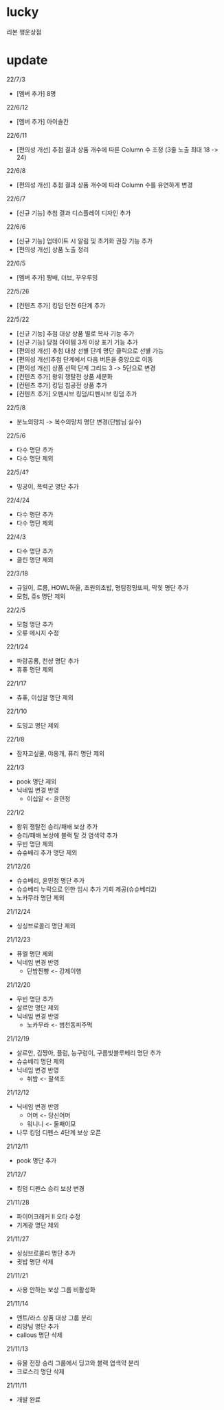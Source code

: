 # lucky

리본 행운상점

# update

22/7/3

- [멤버 추가] 8명

22/6/12

- [멤버 추가] 아이솔칸

22/6/11

- [편의성 개선] 추첨 결과 상품 개수에 따른 Column 수 조정 (3줄 노출 최대 18 -> 24)

22/6/8

- [편의성 개선] 추첨 결과 상품 개수에 따라 Column 수를 유연하게 변경

22/6/7

- [신규 기능] 추첨 결과 디스플레이 디자인 추가

22/6/6

- [신규 기능] 업데이트 시 알림 및 초기화 권장 기능 추가
- [편의성 개선] 상품 노출 정리

22/6/5

- [멤버 추가] 짱배, 더브, 꾸우루밍

22/5/26

- [컨텐츠 추가] 킹덤 던전 6단계 추가

22/5/22

- [신규 기능] 추첨 대상 상품 별로 복사 기능 추가
- [신규 기능] 당첨 아이템 3개 이상 표기 기능 추가
- [편의성 개선] 추첨 대상 선별 단계 명단 클릭으로 선별 가능
- [편의성 개선]추첨 단계에서 다음 버튼을 중앙으로 이동
- [편의성 개선] 상품 선택 단계 그리드 3 -> 5단으로 변경
- [컨텐츠 추가] 왕위 쟁탈전 상품 세분화
- [컨텐츠 추가] 킹덤 침공전 상품 추가
- [컨텐츠 추가] 오펜시브 킹덤/디펜시브 킹덤 추가

22/5/8

- 분노의망치 -> 복수의망치 명단 변경(단밤님 실수)

22/5/6

- 다수 명단 추가
- 다수 명단 제외

22/5/4?

- 밍공이, 폭력군 명단 추가

22/4/24

- 다수 명단 추가
- 다수 명단 제외

22/4/3

- 다수 명단 추가
- 클린 명단 제외

22/3/18

- 규일이, 르릉, HOWL하울, 초원의초밥, 명탐정밍또찌, 막힛 명단 추가
- 모험, 쥬s 명단 제외

22/2/5

- 모험 명단 추가
- 오류 메시지 수정

22/1/24

- 파랑공룡, 천샹 명단 추가
- 휴퓨 명단 제외

22/1/17

- 츄퓨, 이십알 명단 제외

22/1/10

- 도밍고 명단 제외

22/1/8

- 잠자고싶쿨, 야옹개, 퓨리 명단 제외

22/1/3

- pook 명단 제외
- 닉네임 변경 반영
  - 이십알 <- 윤민정

22/1/2

- 왕위 쟁탈전 승리/패배 보상 추가
- 승리/패배 보상에 블랙 탈 것 염색약 추가
- 무빈 명단 제외
- 슈슈베리 추가 명단 제외

21/12/26

- 슈슈베리, 윤민정 명단 추가
- 슈슈베리 누락으로 인한 임시 추가 기회 제공(슈슈베리2)
- 노카무라 명단 제외

21/12/24

- 싱싱브로콜리 명단 제외

21/12/23

- 퓨엘 명단 제외
- 닉네임 변경 반영
  - 단밤찐빵 <- 강제이행

21/12/20

- 무빈 명단 추가
- 살르안 명단 제외
- 닉네임 변경 반영
  - 노카무라 <- 범천동피주먹

21/12/19

- 살르안, 김쨩아, 플럼, 능구렁이, 구름빛블루베리 명단 추가
- 슈슈베리 명단 제외
- 닉네임 변경 반영
  - 쒸밤 <- 팔색조

21/12/12

- 닉네임 변경 반영
  - 어머 <- 당신어머
  - 워니니 <- 둘째이모
- 나무 킹덤 디펜스 4단계 보상 오픈

21/12/11

- pook 명단 추가

21/12/7

- 킹덤 디펜스 승리 보상 변경

21/11/28

- 파이어크래커 II 오타 수정
- 기계광 명단 제외

21/11/27

- 싱싱브로콜리 명단 추가
- 귓밥 명단 삭제

21/11/21

- 사용 안하는 보상 그룹 비활성화

21/11/14

- 앤트/라스 상품 대상 그룹 분리
- 리망님 명단 추가
- callous 명단 삭제

21/11/13

- 유물 전장 승리 그룹에서 딩고와 블랙 염색약 분리
- 크로스리 명단 삭제

21/11/11

- 개발 완료
